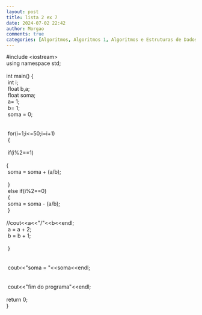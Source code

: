 ```yaml
---
layout: post
title: lista 2 ex 7
date: 2024-07-02 22:42
author: Morgao
comments: true
categories: [Algoritmos, Algoritmos 1, Algoritmos e Estruturas de Dados, beecrowd, Linguagem C, Programação]
---
```

#include &lt;iostream&gt;<br />
using namespace std;<br />
<br />
int main() {<br />
<span style="white-space: pre;"> </span>int i;<br />
<span style="white-space: pre;"> </span>float b,a;<br />
<span style="white-space: pre;"> </span>float soma;<br />
<span style="white-space: pre;"> </span>a= 1;<br />
<span style="white-space: pre;"> </span>b= 1;<br />
<span style="white-space: pre;"> </span>soma = 0;<br />
<span style="white-space: pre;"> </span><br />
<span style="white-space: pre;"> </span><br />
<span style="white-space: pre;"> </span>for(i=1;i&lt;=50;i=i+1)<br />
<span style="white-space: pre;"> </span>{<br />
<br />
<span style="white-space: pre;">  </span>if(i%2==1)<br />
<span style="white-space: pre;">  </span>{<span style="white-space: pre;">  </span><br />
<span style="white-space: pre;">  </span>soma = soma + (a/b);<br />
<span style="white-space: pre;">  </span><br />
<span style="white-space: pre;">  </span>}<br />
<span style="white-space: pre;">  </span>else if(i%2==0)<br />
<span style="white-space: pre;">  </span>{<br />
<span style="white-space: pre;">  </span>soma = soma - (a/b);<br />
<span style="white-space: pre;">  </span>}<br />
<span style="white-space: pre;">    </span>//cout&lt;&lt;a&lt;&lt;"/"&lt;&lt;b&lt;&lt;endl;<br />
<span style="white-space: pre;">  </span>a = a + 2;<br />
<span style="white-space: pre;">  </span>b = b + 1;<br />
<span style="white-space: pre;">  </span><br />
<span style="white-space: pre;"> </span>}<br />
<br />
<br />
<span style="white-space: pre;">  </span>cout&lt;&lt;"soma = "&lt;&lt;soma&lt;&lt;endl;<br />
<span style="white-space: pre;"> </span><br />
<span style="white-space: pre;"> </span>cout&lt;&lt;"fim do programa"&lt;&lt;endl;<br />
<span style="white-space: pre;"> </span>return 0;<br />
}
